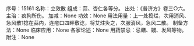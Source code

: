 序号：15161
名称：立效散
组成：蒜、杏仁各等分。
出处：《普济方》卷三○六。
主治：疯狗所伤。
加减：None
功效：None
用法用量：上一处捣烂，次用消风、急风散1捻在蒜内，连疮口四畔敷讫，将艾炷灸之，次服消风，急风二散。
制备方法：None
临床应用：None
各家论述：None
用药禁忌：忌鳝、鳗、发风等物。
附注：None

